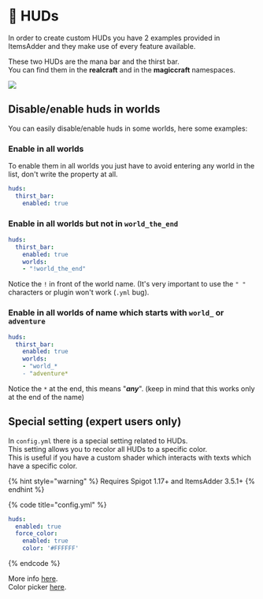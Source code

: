 # 🔋 HUDs

In order to create custom HUDs you have 2 examples provided in ItemsAdder and they make use of every feature available.

These two HUDs are the mana bar and the thirst bar.\
You can find them in the **realcraft** and in the **magiccraft** namespaces.

![](<../../../.gitbook/assets/image (30).png>)

## Disable/enable huds in worlds

You can easily disable/enable huds in some worlds, here some examples:

### Enable in all worlds

To enable them in all worlds you just have to avoid entering any world in the list, don't write the property at all.

```yaml
huds:
  thirst_bar:
    enabled: true
```

### Enable in all worlds but not in `world_the_end`

```yaml
huds:
  thirst_bar:
    enabled: true
    worlds:
    - "!world_the_end"
```

Notice the `!` in front of the world name. (It's very important to use the `" "` characters or plugin won't work (`.yml` bug).

### Enable in all worlds of name which starts with `world_` or `adventure`

```yaml
huds:
  thirst_bar:
    enabled: true
    worlds:
    - "world_*
    - "adventure*
```

Notice the `*` at the end, this means "_**any**_". (keep in mind that this works only at the end of the name)

## Special setting (expert users only)

In  `config.yml` there is a special setting related to HUDs.\
This setting allows you to recolor all HUDs to a specific color.\
This is useful if you have a custom shader which interacts with texts which have a specific color.

{% hint style="warning" %}
Requires Spigot 1.17+ and ItemsAdder 3.5.1+
{% endhint %}

{% code title="config.yml" %}
```yaml
huds:
  enabled: true
  force_color:
    enabled: true
    color: '#FFFFFF'
```
{% endcode %}

More info [here](https://github.com/PluginBugs/Issues-ItemsAdder/issues/2931).\
Color picker [here](https://g.co/kgs/Pvq3jj).
